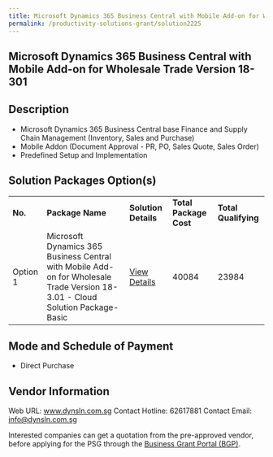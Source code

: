 ```yaml
---
title: Microsoft Dynamics 365 Business Central with Mobile Add-on for Wholesale Trade Version 18-3.01
permalink: /productivity-solutions-grant/solution2225
---
```


## Microsoft Dynamics 365 Business Central with Mobile Add-on for Wholesale Trade Version 18-301

## Description

- Microsoft Dynamics 365 Business Central base Finance and Supply Chain Management (Inventory, Sales and Purchase)
- Mobile Addon (Document Approval - PR, PO, Sales Quote, Sales Order)
- Predefined Setup and Implementation

## Solution Packages Option(s)

<table>
<tr>
<td><b>No.</b></td>
<td><b>Package Name</b></td>
<td><b>Solution Details</b></td>
<td><b>Total Package Cost</b></td>
<td><b>Total Qualifying</b></td>
</tr>
<tr>
<td>Option 1</td>
<td>Microsoft Dynamics 365 Business Central with Mobile Add-on for Wholesale Trade Version 18-3.01 - Cloud Solution Package-Basic</td>
<td><a href='https://www.gobusiness.gov.sg/images/psg/DynamicSolutions20200274_Desensitised_Annex_3_Part_1.pdf'>View Details</a></td>
<td>40084</td>
<td>23984</td>
</tr>
</table>

## Mode and Schedule of Payment

 - Direct Purchase

## Vendor Information

 Web URL: www.dynsln.com.sg 
Contact Hotline: 62617881 
Contact Email: info@dynsln.com.sg 


Interested companies can get a quotation from the pre-approved vendor, before applying for the PSG through the <a href='https://www.businessgrants.gov.sg/'>Business Grant Portal (BGP)</a>.

